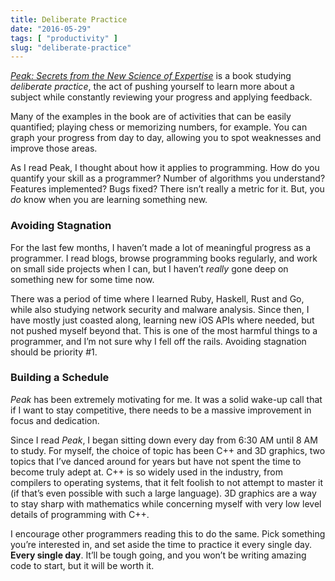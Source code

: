```yaml
---
title: Deliberate Practice
date: "2016-05-29"
tags: [ "productivity" ]
slug: "deliberate-practice"
---
```


_[Peak: Secrets from the New Science of Expertise](http://amzn.com/0544456238)_ is a book studying _deliberate practice_, the act of pushing yourself to learn more about a subject while constantly reviewing your progress and applying feedback.

Many of the examples in the book are of activities that can be easily quantified; playing chess or memorizing numbers, for example. You can graph your progress from day to day, allowing you to spot weaknesses and improve those areas.

As I read Peak, I thought about how it applies to programming. How do you quantify your skill as a programmer? Number of algorithms you understand? Features implemented? Bugs fixed? There isn’t really a metric for it. But, you _do_ know when you are learning something new.

### Avoiding Stagnation

For the last few months, I haven’t made a lot of meaningful progress as a programmer. I read blogs, browse programming books regularly, and work on small side projects when I can, but I haven’t _really_ gone deep on something new for some time now.

There was a period of time where I learned Ruby, Haskell, Rust and Go, while also studying network security and malware analysis. Since then, I have mostly just coasted along, learning new iOS APIs where needed, but not pushed myself beyond that. This is one of the most harmful things to a programmer, and I’m not sure why I fell off the rails. Avoiding stagnation should be priority #1.

### Building a Schedule

_Peak_ has been extremely motivating for me. It was a solid wake-up call that if I want to stay competitive, there needs to be a massive improvement in focus and dedication.

Since I read _Peak_, I began sitting down every day from 6:30 AM until 8 AM to study. For myself, the choice of topic has been C++ and 3D graphics, two topics that I’ve danced around for years but have not spent the time to become truly adept at. C++ is so widely used in the industry, from compilers to operating systems, that it felt foolish to not attempt to master it (if that’s even possible with such a large language). 3D graphics are a way to stay sharp with mathematics while concerning myself with very low level details of programming with C++.

I encourage other programmers reading this to do the same. Pick something you’re interested in, and set aside the time to practice it every single day. **Every single day**. It’ll be tough going, and you won’t be writing amazing code to start, but it will be worth it.
